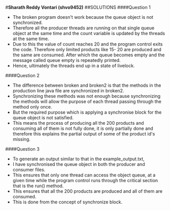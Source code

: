 #**Sharath Reddy Vontari (shvo9452)**
##SOLUTIONS
####Question 1
- The broken program doesn't work because the queue object is not synchronized. 
- Therefore all the producer threads are running on that single queue object at the same time and
the count variable is updated by the threads at the same time. 
- Due to this the value of count reaches 20 and the program control exits the code. 
Therefore only limited products like 15- 20 are produced and the same are consumed. 
After which the queue becomes empty and the message called queue empty is repeatedly printed. 
- Hence, ultimately the threads end up in a state of livelock.

####Question 2
- The difference between broken and broken2 is that the methods in the production line java file are synchronized in broken2. 
- Synchronizing these methods was not enough because synchronizing the methods will allow
the purpose of each thread passing through the method only once. 
- But the required purpose which is applying a synchronise block for the queue object is not satisfied. 
- This means the process of producing all the 200 products and consuming all of them is not fully done, it is only partially done 
and therefore this explains the partial output of some of the product id's missing.

####Question 3
- To generate an output similar to that in the example_output.txt, 
- I have synchronised the queue object in both the producer and consumer files. 
- This ensures that only one thread can access the object queue, at a given time while the program control 
runs through the critical section that is the run() method. 
- This ensures that all the 200 products are produced and all of them are consumed.
- This is done from the concept of synchronize block.
